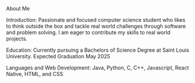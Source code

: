 About Me

Introduction:
  Passionate and focused computer science student who likes to think outside the box and tackle real world challenges through software and problem solving. I am eager to contribute my skills to real world projects.

Education:
  Currently pursuing a Bachelors of Science Degree at Saint Louis University. Expected Graduation May 2025

Languages and Web Development:
  Java, Python, C, C++, Javascript, React Native, HTML, and CSS
